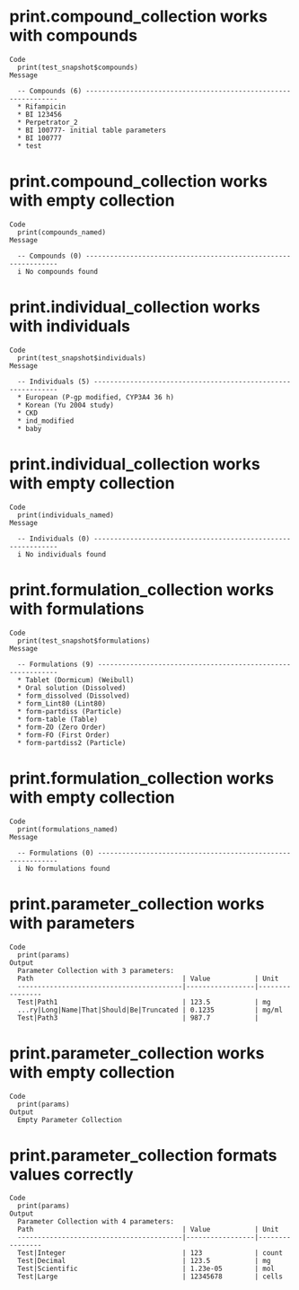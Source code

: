 # print.compound_collection works with compounds

    Code
      print(test_snapshot$compounds)
    Message
      
      -- Compounds (6) ---------------------------------------------------------------
      * Rifampicin
      * BI 123456
      * Perpetrator_2
      * BI 100777- initial table parameters
      * BI 100777
      * test

# print.compound_collection works with empty collection

    Code
      print(compounds_named)
    Message
      
      -- Compounds (0) ---------------------------------------------------------------
      i No compounds found

# print.individual_collection works with individuals

    Code
      print(test_snapshot$individuals)
    Message
      
      -- Individuals (5) -------------------------------------------------------------
      * European (P-gp modified, CYP3A4 36 h)
      * Korean (Yu 2004 study)
      * CKD
      * ind_modified
      * baby

# print.individual_collection works with empty collection

    Code
      print(individuals_named)
    Message
      
      -- Individuals (0) -------------------------------------------------------------
      i No individuals found

# print.formulation_collection works with formulations

    Code
      print(test_snapshot$formulations)
    Message
      
      -- Formulations (9) ------------------------------------------------------------
      * Tablet (Dormicum) (Weibull)
      * Oral solution (Dissolved)
      * form_dissolved (Dissolved)
      * form_Lint80 (Lint80)
      * form-partdiss (Particle)
      * form-table (Table)
      * form-ZO (Zero Order)
      * form-FO (First Order)
      * form-partdiss2 (Particle)

# print.formulation_collection works with empty collection

    Code
      print(formulations_named)
    Message
      
      -- Formulations (0) ------------------------------------------------------------
      i No formulations found

# print.parameter_collection works with parameters

    Code
      print(params)
    Output
      Parameter Collection with 3 parameters:
      Path                                     | Value           | Unit
      -----------------------------------------|-----------------|----------------
      Test|Path1                               | 123.5           | mg
      ...ry|Long|Name|That|Should|Be|Truncated | 0.1235          | mg/ml
      Test|Path3                               | 987.7           | 

# print.parameter_collection works with empty collection

    Code
      print(params)
    Output
      Empty Parameter Collection

# print.parameter_collection formats values correctly

    Code
      print(params)
    Output
      Parameter Collection with 4 parameters:
      Path                                     | Value           | Unit
      -----------------------------------------|-----------------|----------------
      Test|Integer                             | 123             | count
      Test|Decimal                             | 123.5           | mg
      Test|Scientific                          | 1.23e-05        | mol
      Test|Large                               | 12345678        | cells

